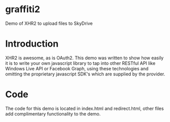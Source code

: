 graffiti2
=========

Demo of XHR2 to upload files to SkyDrive

Introduction
============
XHR2 is awesome, as is OAuth2. This demo was written to show how easily it is to write your own javascript library to tap into other RESTful API like Windows Live API or Facebook Graph, using these technologies and omitting the proprietary javascript SDK's which are supplied by the provider.

Code
====
The code for this demo is located in index.html and redirect.html, other files add complimentary functionality to the demo.
